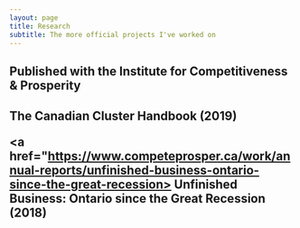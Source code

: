 ```yaml
---
layout: page
title: Research
subtitle: The more official projects I've worked on
---
```

<h2>Published with the Institute for Competitiveness & Prosperity <h2>
The Canadian Cluster Handbook (2019)

<a href="https://www.competeprosper.ca/work/annual-reports/unfinished-business-ontario-since-the-great-recession>
Unfinished Business: Ontario since the Great Recession (2018)
</a>
